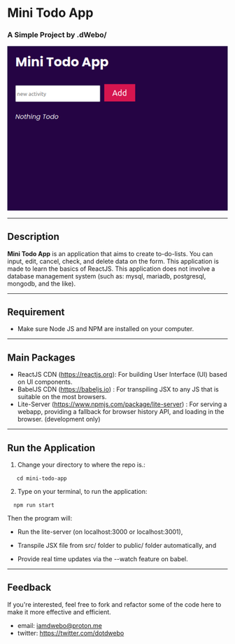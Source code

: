 # Mini Todo App
### A Simple Project by .dWebo/

![Mini Todo App!](/public/minitodoapp.png "Minitodoapp")

***

## Description

**Mini Todo App** is an application that aims to create to-do-lists. You can input, edit, cancel, check, and delete data on the form.
This application is made to learn the basics of ReactJS. This application does not involve a database management system (such as: mysql, mariadb, postgresql, mongodb, and the like).

***
## Requirement

- Make sure Node JS and NPM are installed on your computer.
 


***
## Main Packages

- ReactJS CDN (https://reactjs.org): For building User Interface (UI) based on UI components.
- BabelJS CDN (https://babeljs.io) : For transpiling JSX to any JS that is suitable on the most browsers.
- Lite-Server (https://www.npmjs.com/package/lite-server) : For serving a webapp, providing a fallback for browser history API, and loading in the browser. (development only)

***
## Run the Application

1. Change your directory to where the repo is.:

```
   cd mini-todo-app
```

2. Type on your terminal, to run the application:

```
  npm run start 
```


Then the program will:

  - Run the lite-server (on localhost:3000 or localhost:3001),
  
  - Transpile JSX file from src/ folder to public/ folder automatically, and 
  
  - Provide real time updates via the --watch feature on babel.


***

## Feedback

If you're interested, feel free to fork and refactor some of the code here to make it more effective and efficient.
- email: iamdwebo@proton.me
- twitter: https://twitter.com/dotdwebo
